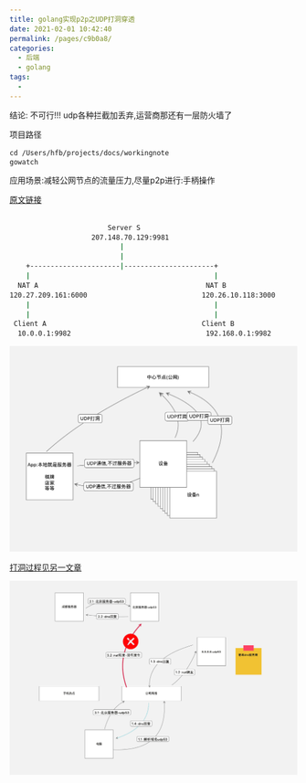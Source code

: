 ```yaml
---
title: golang实现p2p之UDP打洞穿透
date: 2021-02-01 10:42:40
permalink: /pages/c9b0a8/
categories:
  - 后端
  - golang
tags:
  - 
---
```



结论: 不可行!!! udp各种拦截加丢弃,运营商那还有一层防火墙了

项目路径
```
cd /Users/hfb/projects/docs/workingnote
gowatch
```



应用场景:减轻公网节点的流量压力,尽量p2p进行:手柄操作


[原文链接](https://blog.csdn.net/qq_31967569/article/details/82704340)


``` bash

                        Server S
                    207.148.70.129:9981
                           |
                           |
    +----------------------|----------------------+
    |                                             |
  NAT A                                         NAT B
120.27.209.161:6000                            120.26.10.118:3000
    |                                             |
    |                                             |
 Client A                                      Client B
  10.0.0.1:9982                                 192.168.0.1:9982

```





<img src="./minilet/image-20210201112607684.png" alt="image-20210201112607684" style="zoom:50%;" />



[打洞过程见另一文章](https://blog.csdn.net/chenlycly/article/details/52344405)



<img src="./minilet/image-20210204174602783.png" alt="image-20210204174602783" style="zoom:50%;" />
